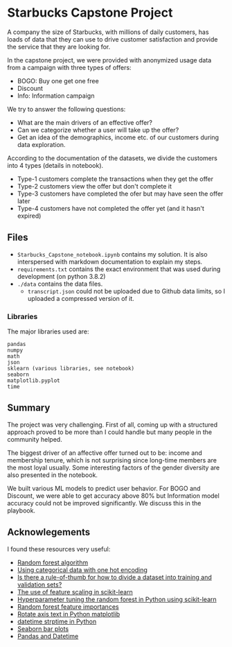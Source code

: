 # Starbucks Capstone Project
A company the size of Starbucks, with millions of daily customers, has loads of data that they can use to drive customer satisfaction and provide the service that they are looking for.

In the capstone project, we were provided with anonymized usage data from a campaign with three types of offers:
- BOGO: Buy one get one free
- Discount
- Info: Information campaign

We try to answer the following questions:
- What are the main drivers of an effective offer?
- Can we categorize whether a user will take up the offer?
- Get an idea of the demographics, income etc. of our customers during data exploration.

According to the documentation of the datasets, we divide the customers into 4 types (details in notebook).
- Type-1 customers complete the transactions when they get the offer
- Type-2 customers view the offer but don't complete it
- Type-3 customers have completed the ofer but may have seen the offer later
- Type-4 customers have not completed the offer yet (and it hasn't expired)

## Files
- `Starbucks_Capstone_notebook.ipynb` contains my solution. It is also interspersed with markdown documentation to explain my steps.
- `requirements.txt` contains the exact environment that was used during development (on python 3.8.2)
- `./data` contains the data files. 
  - `transcript.json` could not be uploaded due to Github data limits, so I uploaded a compressed version of it. 

### Libraries
The major libraries used are:
```
pandas
numpy
math
json
sklearn (various libraries, see notebook)
seaborn
matplotlib.pyplot 
time
```

## Summary
The project was very challenging. First of all, coming up with a structured approach proved to be more than I could handle but many people in the community helped.

The biggest driver of an affective offer turned out to be: income and membership tenure, which is not surprising since long-time members are the most loyal usually. Some interesting factors of the gender diversity are also presented in the notebook.

We built various ML models to predict user behavior. For BOGO and Discount, we were able to get accuracy above 80% but Information model accuracy could not be improved significantly. We discuss this in the playbook.

## Acknowlegements
I found these resources very useful:

- [Random forest algorithm](https://towardsdatascience.com/the-random-forest-algorithm-d457d499ffcd)  
- [Using categorical data with one hot encoding](https://www.kaggle.com/dansbecker/using-categorical-data-with-one-hot-encoding)  
- [Is there a rule-of-thumb for how to divide a dataset into training and validation sets?](https://stackoverflow.com/questions/13610074/is-there-a-rule-of-thumb-for-how-to-divide-a-dataset-into-training-and-validatio)  
- [The use of feature scaling in scikit-learn](https://stackoverflow.com/questions/51660001/the-use-of-feature-scaling-in-scikit-learn)  
- [Hyperparameter tuning the random forest in Python using scikit-learn](https://towardsdatascience.com/hyperparameter-tuning-the-random-forest-in-python-using-scikit-learn-28d2aa77dd74)  
- [Random forest feature importances](https://towardsdatascience.com/running-random-forests-inspect-the-feature-importances-with-this-code-2b00dd72b92e)  
- [Rotate axis text in Python matplotlib](https://stackoverflow.com/questions/10998621/rotate-axis-text-in-python-matplotlib)
- [datetime strptime in Python](https://stackoverflow.com/questions/44596077/datetime-strptime-in-python)  
- [Seaborn bar plots](https://seaborn.pydata.org/generated/seaborn.barplot.html)
- [Pandas and Datetime](https://pandas.pydata.org/pandas-docs/stable/reference/api/pandas.to_datetime.html)
